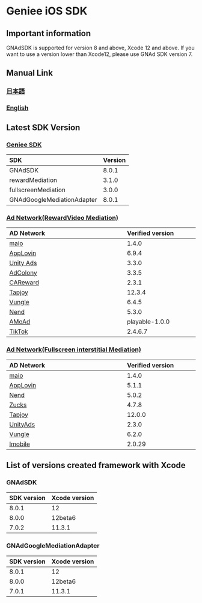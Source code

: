 # Geniee iOS SDK

## Important information

GNAdSDK is supported for version 8 and above, Xcode 12 and above.
If you want to use a version lower than Xcode12, please use GNAd SDK version 7.


## Manual Link

### [日本語](SDK-Manual-ja.md)

### [English](SDK-Manual-en.md)


## Latest SDK Version
### [Geniee SDK](https://developers.geniee.co.jp/ios/setup/)

|SDK| Version |
|:--|:--|
|GNAdSDK| 8.0.1|
|rewardMediation|3.1.0|
|fullscreenMediation|3.0.0|
|GNAdGoogleMediationAdapter|8.0.1|

### [Ad Network(RewardVideo Mediation)](https://developers.geniee.co.jp/ios/reward/)

| AD Network　　　　　　　　　　　　　 | Verified version　　　　|
|:-----------|:------------|
| [maio](https://developers.geniee.co.jp/ios/reward/mediation/RewardVideo-Ad-Integration-ADNW-Maio-For-iOS.html) | 1.4.0 |
| [AppLovin](https://developers.geniee.co.jp/ios/reward/mediation/RewardVideo-Ad-Integration-ADNW-Applovin-For-iOS.html) | 6.9.4 | 
| [Unity Ads](https://developers.geniee.co.jp/ios/reward/mediation/RewardVideo-Ad-Integration-ADNW-UnityAds-For-iOS.html) | 3.3.0 | 
| [AdColony](https://developers.geniee.co.jp/ios/reward/mediation/RewardVideo-Ad-Integration-ADNW-AdColony-For-iOS.html) | 3.3.5 | 
| [CAReward](https://developers.geniee.co.jp/ios/reward/mediation/RewardVideo-Ad-Integration-ADNW-CAReward-For-iOS.html) | 2.3.1 | 
| [Tapjoy](https://developers.geniee.co.jp/ios/reward/mediation/RewardVideo-Ad-Integration-ADNW-Tapjoy-For-iOS.html) | 12.3.4 | 
| [Vungle](https://developers.geniee.co.jp/ios/reward/mediation/RewardVideo-Ad-Integration-ADNW-Vungle-For-iOS.html) | 6.4.5 | 
| [Nend](https://developers.geniee.co.jp/ios/reward/mediation/RewardVideo-Ad-Integration-ADNW-Nend-For-iOS.html) | 5.3.0 | 
| [AMoAd](https://developers.geniee.co.jp/ios/reward/mediation/RewardVideo-Ad-Integration-ADNW-Amoad-For-iOS.html) | playable-1.0.0 | 
| [TikTok](https://developers.geniee.co.jp/ios/reward/mediation/RewardVideo-Ad-Integration-ADNW-TikTok-For-iOS.html) | 2.4.6.7 |

### [Ad Network(Fullscreen interstitial Mediation)](https://developers.geniee.co.jp/ios/fullscreen-interstitial/)

| AD Network　　　　　　　　　　　　　 | Verified version　　　　|
|:-----------|:------------|
| [maio](https://developers.geniee.co.jp/ios/fullscreen-interstitial/mediation/FullscreenInterstitial-Ad-Integration-ADNW-Maio-For-iOS.html) | 1.4.0 |
| [AppLovin](https://developers.geniee.co.jp/ios/fullscreen-interstitial/mediation/FullscreenInterstitial-Ad-Integration-ADNW-Applovin-For-iOS.html) | 5.1.1 | 
| [Nend](https://developers.geniee.co.jp/ios/fullscreen-interstitial/mediation/FullscreenInterstitial-Ad-Integration-ADNW-Nend-For-iOS.html) | 5.0.2 | 
| [Zucks](https://developers.geniee.co.jp/ios/fullscreen-interstitial/mediation/FullscreenInterstitial-Ad-Integration-ADNW-Zucks-For-iOS.html) | 4.7.8 | 
| [Tapjoy](https://developers.geniee.co.jp/ios/fullscreen-interstitial/mediation/FullscreenInterstitial-Ad-Integration-ADNW-Tapjoy-For-iOS.html) | 12.0.0 |
| [UnityAds](https://developers.geniee.co.jp/ios/fullscreen-interstitial/mediation/FullscreenInterstitial-Ad-Integration-ADNW-UnityAds-For-iOS.html) | 2.3.0 |
| [Vungle](https://developers.geniee.co.jp/ios/fullscreen-interstitial/mediation/FullscreenInterstitial-Ad-Integration-ADNW-Vungle-For-iOS.html) | 6.2.0 |
| [Imobile](https://developers.geniee.co.jp/ios/fullscreen-interstitial/mediation/FullscreenInterstitial-Ad-Integration-ADNW-Imobile-For-iOS.html) | 2.0.29 |


## List of versions created framework with Xcode

### GNAdSDK

| SDK version | Xcode version |
|:--|:--|
| 8.0.1 | 12 |
| 8.0.0 | 12beta6 |
| 7.0.2 | 11.3.1 |

### GNAdGoogleMediationAdapter

| SDK version | Xcode version |
|:--|:--|
| 8.0.1 | 12 |
| 8.0.0 | 12beta6 |
| 7.0.1 | 11.3.1 |
